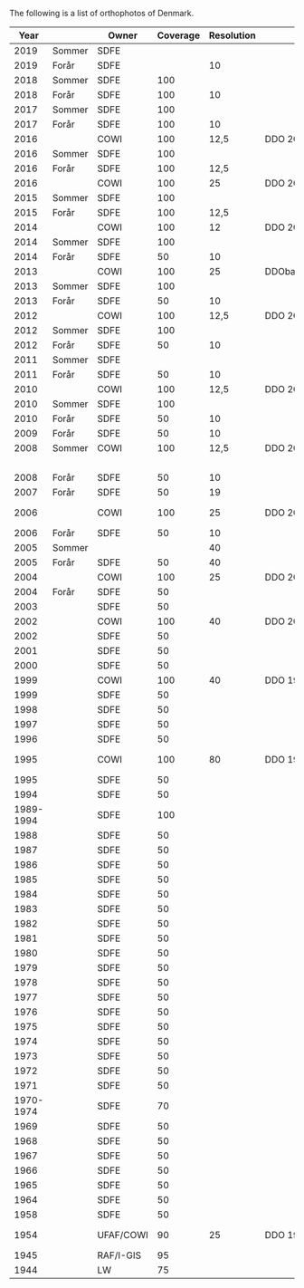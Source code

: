 The following is a list of orthophotos of Denmark.


|      Year |        | Owner     | Coverage | Resolution |              |                                                                                       | WMS                                                |
|-----------|--------|-----------|----------|------------|--------------|---------------------------------------------------------------------------------------|----------------------------------------------------|
|      2019 | Sommer | SDFE      |          |            |              |                                                                                       |                                                    |
|      2019 | Forår  | SDFE      |          |         10 |              |                                                                                       | https://kortforsyningen.kms.dk/orto_foraar?        |
|      2018 | Sommer | SDFE      |      100 |            |              | [Kortforsyningen](https://listservices.kortforsyningen.dk/#/map/WMS/orto_sommer_2018) | https://kortforsyningen.kms.dk/orto_sommer_2018?   |
|      2018 | Forår  | SDFE      |      100 |         10 |              |                                                                                       | https://kortforsyningen.kms.dk/orto_foraar?        |
|      2017 | Sommer | SDFE      |      100 |            |              | [Kortforsyningen](https://listservices.kortforsyningen.dk/#/map/WMS/orto_sommer_2017) | https://kortforsyningen.kms.dk/orto_sommer_2017?   |
|      2017 | Forår  | SDFE      |      100 |         10 |              |                                                                                       | https://kortforsyningen.kms.dk/orto_foraar?        |
|      2016 |        | COWI      |      100 |       12,5 | DDO 2016     |                                                                                       |                                                    |
|      2016 | Sommer | SDFE      |      100 |            |              |                                                                                       | https://kortforsyningen.kms.dk/orto_sommer_2016?   |
|      2016 | Forår  | SDFE      |      100 |       12,5 |              |                                                                                       | https://kortforsyningen.kms.dk/orto_foraar?        |
|      2016 |        | COWI      |      100 |         25 | DDO 2015     |                                                                                       |                                                    |
|      2015 | Sommer | SDFE      |      100 |            |              |                                                                                       | https://kortforsyningen.kms.dk/orto_sommer_2015?   |
|      2015 | Forår  | SDFE      |      100 |       12,5 |              |                                                                                       | https://kortforsyningen.kms.dk/orto_foraar?        |
|      2014 |        | COWI      |      100 |         12 | DDO 2014     |                                                                                       |                                                    |
|      2014 | Sommer | SDFE      |      100 |            |              |                                                                                       | https://kortforsyningen.kms.dk/orto_sommer_2014?   |
|      2014 | Forår  | SDFE      |       50 |         10 |              |                                                                                       | https://kortforsyningen.kms.dk/orto_foraar?        |
|      2013 |        | COWI      |      100 |         25 | DDObasis2013 |                                                                                       |                                                    |
|      2013 | Sommer | SDFE      |      100 |            |              |                                                                                       | https://kortforsyningen.kms.dk/orto_sommer_2013?   |
|      2013 | Forår  | SDFE      |       50 |         10 |              |                                                                                       | https://kortforsyningen.kms.dk/orto_foraar?        |
|      2012 |        | COWI      |      100 |       12,5 | DDO 2012     |                                                                                       |                                                    |
|      2012 | Sommer | SDFE      |      100 |            |              |                                                                                       | https://kortforsyningen.kms.dk/orto_sommer_2012?   |
|      2012 | Forår  | SDFE      |       50 |         10 |              |                                                                                       | https://kortforsyningen.kms.dk/orto_foraar?        |
|      2011 | Sommer | SDFE      |          |            |              |                                                                                       |                                                    |
|      2011 | Forår  | SDFE      |       50 |         10 |              |                                                                                       | https://kortforsyningen.kms.dk/orto_foraar?        |
|      2010 |        | COWI      |      100 |       12,5 | DDO 2010     |                                                                                       |                                                    |
|      2010 | Sommer | SDFE      |      100 |            |              |                                                                                       | https://kortforsyningen.kms.dk/orto_sommer_2010?   |
|      2010 | Forår  | SDFE      |       50 |         10 |              |                                                                                       | https://kortforsyningen.kms.dk/orto_foraar?        |
|      2009 | Forår  | SDFE      |       50 |         10 |              |                                                                                       | https://kortforsyningen.kms.dk/orto_foraar?        |
|      2008 | Sommer | COWI      |      100 |       12,5 | DDO 2008     |                                                                                       |                                                    |
|           |        |           |          |            |              | [Kortforsyningen](https://listservices.kortforsyningen.dk/#/map/WMS/orto_sommer_2008) | https://kortforsyningen.kms.dk/orto_sommer_2008?   |
|      2008 | Forår  | SDFE      |       50 |         10 |              |                                                                                       | https://kortforsyningen.kms.dk/orto_foraar?        |
|      2007 | Forår  | SDFE      |       50 |         19 |              |                                                                                       | https://kortforsyningen.kms.dk/orto_foraar?        |
|      2006 |        | COWI      |      100 |         25 | DDO 2006     | [Danmark set fra luften](http://www5.kb.dk/danmarksetfraluften)                       |                                                    |
|      2006 | Forår  | SDFE      |       50 |         10 |              |                                                                                       | https://kortforsyningen.kms.dk/orto_foraar?        |
|      2005 | Sommer |           |          |         40 |              | [Kortforsyningen](https://listservices.kortforsyningen.dk/#/map/WMS/orto_sommer_2005) | https://kortforsyningen.kms.dk/orto_sommer_2005?   |
|      2005 | Forår  | SDFE      |       50 |         40 |              |                                                                                       | https://kortforsyningen.kms.dk/orto_foraar?        |
|      2004 |        | COWI      |      100 |         25 | DDO 2004     |                                                                                       |                                                    |
|      2004 | Forår  | SDFE      |       50 |            |              |                                                                                       | https://kortforsyningen.kms.dk/orto_foraar?        |
|      2003 |        | SDFE      |       50 |            |              |                                                                                       |                                                    |
|      2002 |        | COWI      |      100 |         40 | DDO 2002     | [Kortforsyningen](https://listservices.kortforsyningen.dk/#/map/WMS/orto_sommer_2002) | https://kortforsyningen.kms.dk/orto_sommer_2002?   |
|      2002 |        | SDFE      |       50 |            |              |                                                                                       |                                                    |
|      2001 |        | SDFE      |       50 |            |              |                                                                                       |                                                    |
|      2000 |        | SDFE      |       50 |            |              |                                                                                       |                                                    |
|      1999 |        | COWI      |      100 |         40 | DDO 1999     | [Kortforsyningen](https://listservices.kortforsyningen.dk/#/map/WMS/orto_sommer_1999) | https://kortforsyningen.kms.dk/orto_sommer_1999?   |
|      1999 |        | SDFE      |       50 |            |              |                                                                                       |                                                    |
|      1998 |        | SDFE      |       50 |            |              |                                                                                       |                                                    |
|      1997 |        | SDFE      |       50 |            |              |                                                                                       |                                                    |
|      1996 |        | SDFE      |       50 |            |              |                                                                                       |                                                    |
|      1995 |        | COWI      |      100 |         80 | DDO 1995     | [Danmark set fra luften](http://www5.kb.dk/danmarksetfraluften)                       |                                                    |
|      1995 |        | SDFE      |       50 |            |              |                                                                                       |                                                    |
|      1994 |        | SDFE      |       50 |            |              |                                                                                       |                                                    |
| 1989-1994 |        | SDFE      |      100 |            |              |                                                                                       |                                                    |
|      1988 |        | SDFE      |       50 |            |              |                                                                                       |                                                    |
|      1987 |        | SDFE      |       50 |            |              |                                                                                       |                                                    |
|      1986 |        | SDFE      |       50 |            |              |                                                                                       |                                                    |
|      1985 |        | SDFE      |       50 |            |              |                                                                                       |                                                    |
|      1984 |        | SDFE      |       50 |            |              |                                                                                       |                                                    |
|      1983 |        | SDFE      |       50 |            |              |                                                                                       |                                                    |
|      1982 |        | SDFE      |       50 |            |              |                                                                                       |                                                    |
|      1981 |        | SDFE      |       50 |            |              |                                                                                       |                                                    |
|      1980 |        | SDFE      |       50 |            |              |                                                                                       |                                                    |
|      1979 |        | SDFE      |       50 |            |              |                                                                                       |                                                    |
|      1978 |        | SDFE      |       50 |            |              |                                                                                       |                                                    |
|      1977 |        | SDFE      |       50 |            |              |                                                                                       |                                                    |
|      1976 |        | SDFE      |       50 |            |              |                                                                                       |                                                    |
|      1975 |        | SDFE      |       50 |            |              |                                                                                       |                                                    |
|      1974 |        | SDFE      |       50 |            |              |                                                                                       |                                                    |
|      1973 |        | SDFE      |       50 |            |              |                                                                                       |                                                    |
|      1972 |        | SDFE      |       50 |            |              |                                                                                       |                                                    |
|      1971 |        | SDFE      |       50 |            |              |                                                                                       |                                                    |
| 1970-1974 |        | SDFE      |       70 |            |              |                                                                                       |                                                    |
|      1969 |        | SDFE      |       50 |            |              |                                                                                       |                                                    |
|      1968 |        | SDFE      |       50 |            |              |                                                                                       |                                                    |
|      1967 |        | SDFE      |       50 |            |              |                                                                                       |                                                    |
|      1966 |        | SDFE      |       50 |            |              |                                                                                       |                                                    |
|      1965 |        | SDFE      |       50 |            |              |                                                                                       |                                                    |
|      1964 |        | SDFE      |       50 |            |              |                                                                                       |                                                    |
|      1958 |        | SDFE      |       50 |            |              |                                                                                       |                                                    |
|      1954 |        | UFAF/COWI |       90 |         25 | DDO 1954     | [Danmark set fra luften](http://www5.kb.dk/danmarksetfraluften)                       |                                                    |
|      1945 |        | RAF/I-GIS |       95 |            |              | [I-GIS](http://imaps.mapserver.dk/1945/)                                              | http://i-archive.dk/iarchive/service.asmx/IGIS_WMS |
|      1944 |        | LW        |       75 |            |              | [Flyfotoarkivet](http://lw1944.flyfotoarkivet.dk/#)                                   |                                                    |
